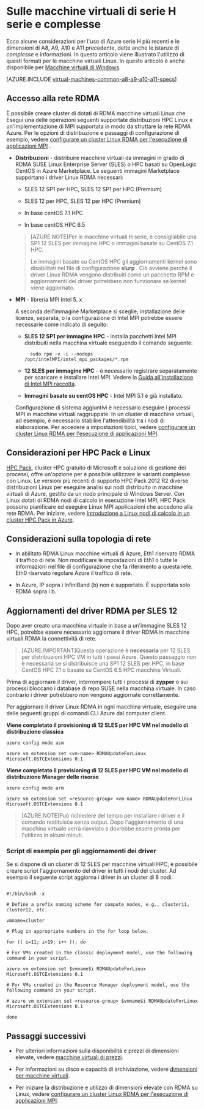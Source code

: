 <properties
 pageTitle="Sulle macchine virtuali complesse con Linux | Microsoft Azure"
 description="Ottenere informazioni di base e considerazioni utilizzando le dimensioni di complesse serie H e A8, A9, A10 e A11 per macchine virtuali Linux"
 services="virtual-machines-linux"
 documentationCenter=""
 authors="dlepow"
 manager="timlt"
 editor=""
 tags="azure-resource-manager,azure-service-management"/>
<tags
ms.service="virtual-machines-linux"
 ms.devlang="na"
 ms.topic="article"
 ms.tgt_pltfrm="vm-linux"
 ms.workload="infrastructure-services"
 ms.date="09/21/2016"
 ms.author="danlep"/>

# <a name="about-h-series-and-compute-intensive-a-series-vms"></a>Sulle macchine virtuali di serie H serie e complesse 

Ecco alcune considerazioni per l'uso di Azure serie H più recenti e le dimensioni di A8, A9, A10 e A11 precedente, dette anche le istanze di *complesse* e informazioni. In questo articolo viene illustrato l'utilizzo di questi formati per le macchine virtuali Linux. In questo articolo è anche disponibile per [Macchine virtuali di Windows](virtual-machines-windows-a8-a9-a10-a11-specs.md).




[AZURE.INCLUDE [virtual-machines-common-a8-a9-a10-a11-specs](../../includes/virtual-machines-common-a8-a9-a10-a11-specs.md)]

## <a name="access-to-the-rdma-network"></a>Accesso alla rete RDMA

È possibile creare cluster di dotati di RDMA macchine virtuali Linux che Esegui una delle operazioni seguenti supportate distribuzioni HPC Linux e un'implementazione di MPI supportata in modo da sfruttare la rete RDMA Azure. Per le opzioni di distribuzione e passaggi di configurazione di esempio, vedere [configurare un cluster Linux RDMA per l'esecuzione di applicazioni MPI](virtual-machines-linux-classic-rdma-cluster.md) .

* **Distribuzioni** - distribuire macchine virtuali da immagini in grado di RDMA SUSE Linux Enterprise Server (SLES) o HPC basati su OpenLogic CentOS in Azure Marketplace. Le seguenti immagini Marketplace supportano i driver Linux RDMA necessari:

    * SLES 12 SP1 per HPC, SLES 12 SP1 per HPC (Premium)
    
    * SLES 12 per HPC, SLES 12 per HPC (Premium)
    
    * In base centOS 7.1 HPC
    
    * In base centOS HPC 6.5
    
    >[AZURE.NOTE]Per le macchine virtuali H serie, è consigliabile una SP1 12 SLES per immagine HPC o immagini basate su CentOS 7.1 HPC.
    >
    >Le immagini basate su CentOS HPC gli aggiornamenti kernel sono disabilitati nel file di configurazione **slurp** . Ciò avviene perché il driver Linux RDMA vengono distribuiti come un pacchetto RPM e aggiornamenti dei driver potrebbero non funzionare se kernel viene aggiornato.

* **MPI** - libreria MPI Intel 5. x

    A seconda dell'immagine Marketplace si sceglie, installazione delle licenze, separata, o la configurazione di Intel MPI potrebbe essere necessarie come indicato di seguito: 
    
    * **SLES 12 SP1 per immagine HPC** - installa pacchetti Intel MPI distribuiti nella macchina virtuale eseguendo il comando seguente:
    
            sudo rpm -v -i --nodeps /opt/intelMPI/intel_mpi_packages/*.rpm

    * **12 SLES per immagine HPC** - è necessario registrare separatamente per scaricare e installare Intel MPI. Vedere la [Guida all'installazione di Intel MPI raccolta](https://software.intel.com/sites/default/files/managed/7c/2c/intelmpi-2017-installguide-linux.pdf).
    
    * **Immagini basate su centOS HPC** - Intel MPI 5.1 è già installato.  

    Configurazione di sistema aggiuntivi è necessario eseguire i processi MPI in macchine virtuali raggruppate. In un cluster di macchine virtuali, ad esempio, è necessario stabilire l'attendibilità tra i nodi di elaborazione. Per accedere a impostazioni tipici, vedere [configurare un cluster Linux RDMA per l'esecuzione di applicazioni MPI](virtual-machines-linux-classic-rdma-cluster.md).


## <a name="considerations-for-hpc-pack-and-linux"></a>Considerazioni per HPC Pack e Linux

[HPC Pack](https://technet.microsoft.com/library/jj899572.aspx), cluster HPC gratuito di Microsoft e soluzione di gestione dei processi, offre un'opzione per è possibile utilizzare le varianti complesse con Linux. Le versioni più recenti di supporto HPC Pack 2012 R2 diverse distribuzioni Linux per eseguire analisi sui nodi distribuito in macchine virtuali di Azure, gestito da un nodo principale di Windows Server. Con Linux dotati di RDMA nodi di calcolo in esecuzione Intel MPI, HPC Pack possono pianificare ed eseguire Linux MPI applicazioni che accedono alla rete RDMA. Per iniziare, vedere [Introduzione a Linux nodi di calcolo in un cluster HPC Pack in Azure](virtual-machines-linux-classic-hpcpack-cluster.md).

## <a name="network-topology-considerations"></a>Considerazioni sulla topologia di rete

* In abilitato RDMA Linux macchine virtuali di Azure, Eth1 riservato RDMA il traffico di rete. Non modificare le impostazioni di Eth1 o tutte le informazioni nel file di configurazione che fa riferimento a questa rete. Eth0 riservato regolare Azure il traffico di rete.

* In Azure, IP sopra i InfiniBand (b) non è supportato. È supportata solo RDMA sopra i b.

## <a name="rdma-driver-updates-for-sles-12"></a>Aggiornamenti del driver RDMA per SLES 12

Dopo aver creato una macchina virtuale in base a un'immagine SLES 12 HPC, potrebbe essere necessario aggiornare il driver RDMA in macchine virtuali RDMA la connettività di rete. 

>[AZURE.IMPORTANT]Questa operazione è **necessaria** per 12 SLES per distribuzioni HPC VM in tutti i paesi Azure. 
>Questo passaggio non è necessaria se si distribuisce una SP1 12 SLES per HPC, in base CentOS HPC 7.1 o basate su CentOS 6.5 HPC macchine Virtuali. 

Prima di aggiornare il driver, interrompere tutti i processi di **zypper** o sui processi bloccano i database di repo SUSE nella macchina virtuale. In caso contrario i driver potrebbero non vengono aggiornate correttamente.  

Per aggiornare il driver Linux RDMA in ogni macchina virtuale, eseguire una delle seguenti gruppi di comandi CLI Azure dal computer client.

**Viene completato il provisioning di 12 SLES per HPC VM nel modello di distribuzione classica**

```
azure config mode asm

azure vm extension set <vm-name> RDMAUpdateForLinux Microsoft.OSTCExtensions 0.1
```

**Viene completato il provisioning di 12 SLES per HPC VM nel modello di distribuzione Manager delle risorse**

```
azure config mode arm

azure vm extension set <resource-group> <vm-name> RDMAUpdateForLinux Microsoft.OSTCExtensions 0.1
```

>[AZURE.NOTE]Può richiedere del tempo per installare i driver e il comando restituisce senza output. Dopo l'aggiornamento di una macchina virtuale verrà riavviato e dovrebbe essere pronta per l'utilizzo in alcuni minuti.

### <a name="sample-script-for-driver-updates"></a>Script di esempio per gli aggiornamenti dei driver

Se si dispone di un cluster di 12 SLES per macchine virtuali HPC, è possibile creare script l'aggiornamento del driver in tutti i nodi del cluster. Ad esempio il seguente script aggiorna i driver in un cluster di 8 nodi.

```

#!/bin/bash -x

# Define a prefix naming scheme for compute nodes, e.g., cluster11, cluster12, etc.

vmname=cluster

# Plug in appropriate numbers in the for loop below.

for (( i=11; i<19; i++ )); do

# For VMs created in the classic deployment model, use the following command in your script.

azure vm extension set $vmname$i RDMAUpdateForLinux Microsoft.OSTCExtensions 0.1

# For VMs created in the Resource Manager deployment model, use the following command in your script.

# azure vm extension set <resource-group> $vmname$i RDMAUpdateForLinux Microsoft.OSTCExtensions 0.1

done

```


## <a name="next-steps"></a>Passaggi successivi

* Per ulteriori informazioni sulla disponibilità e prezzi di dimensioni elevate, vedere [macchine virtuali di prezzi](https://azure.microsoft.com/pricing/details/virtual-machines/#Linux).

* Per informazioni su disco e capacità di archiviazione, vedere [dimensioni per macchine virtuali](virtual-machines-linux-sizes.md).

* Per iniziare la distribuzione e utilizzo di dimensioni elevate con RDMA su Linux, vedere [configurare un cluster Linux RDMA per l'esecuzione di applicazioni MPI](virtual-machines-linux-classic-rdma-cluster.md).


